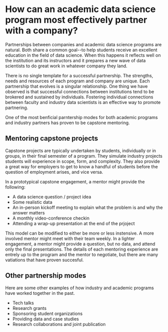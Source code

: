 # How can an academic data science program most effectively partner with a company?

Partnerships between companies and academic data science programs are natural.
Both share a common goal--to help students receive an excellent education in the field of data science.
When this happens it reflects well on the institution and its instructors
and it prepares a new wave of data scientists to do great work in whatever company they land.

There is no single template for a successful partnership. The strengths, needs and resources of each program and company are unique.
Each partnership that evolves is a singular relationship. 
One thing we have observed is that successful connections between institutions tend to be brokered and sustained by individuals.
Fostering individual connections between faculty and industry data scientists is an effective way to promote partnering.

One of the most benficial parntership modes for both academic programs and industry partners has proven to be capstone mentoring.

## Mentoring capstone projects

Capstone projects are typically undertaken by students, individually or in groups, in their final semester of a program.
They simulate industry projects students will experience in scope, form, and complexity. They also provide a great way for employers to get to know a handful of students before the question of employment arises, and vice versa. 

In a prototypical capstone engagement, a mentor might provide the following:

* A data science question / project idea
* Some realistic data
* An in-person kickoff meeting to explain what the problem is and why the answer matters
* A monthly video-conference checkin
* Attending a wrap-up presentation at the end of the prjoject

This model can be modified to either be more or less instensive. A more involved mentor might meet with their team weekly. In a lighter engagement, a mentor might provide a question, but no data, and attend only the final presentations. The details of each mentoring experience are entrely up to the program and the mentor to negotiate, but there are many vatiations that have proven succesful.

## Other partnership modes

Here are some other examples of how industry and academic programs have worked together in the past. 

* Tech talks
* Research grants
* Sponsoring student organizations
* Providing data and case studies
* Research collaborations and joint publication

